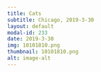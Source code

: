 ```yaml
---
title: Cats
subtitle: Chicago, 2019-3-30
layout: default
modal-id: 233
date: 2019-3-30
img: 10101810.png
thumbnail: 10101810.png
alt: image-alt
---
```

